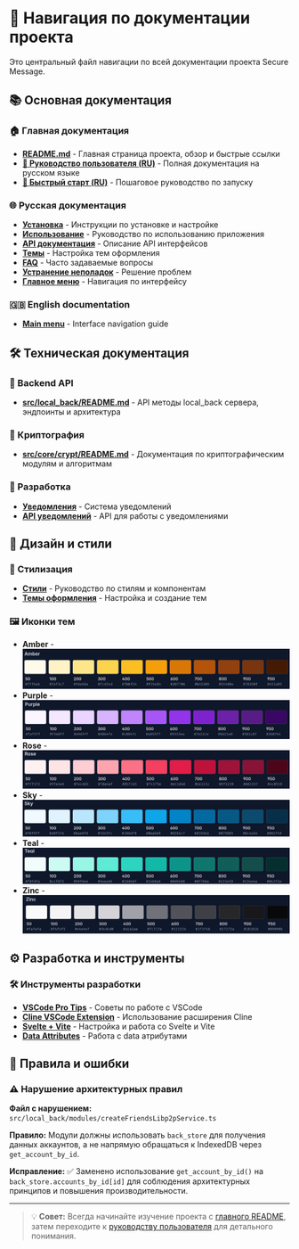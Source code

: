 # 🧭 Навигация по документации проекта

Это центральный файл навигации по всей документации проекта Secure Message.

## 📚 Основная документация

### 🏠 Главная документация
- **[README.md](../README.md)** - Главная страница проекта, обзор и быстрые ссылки
- **[📖 Руководство пользователя (RU)](ru/README.md)** - Полная документация на русском языке
- **[🚀 Быстрый старт (RU)](ru/quick-start.md)** - Пошаговое руководство по запуску

### 🌐 Русская документация
- **[Установка](ru/installation.md)** - Инструкции по установке и настройке
- **[Использование](ru/usage.md)** - Руководство по использованию приложения
- **[API документация](ru/api.md)** - Описание API интерфейсов
- **[Темы](ru/themes.md)** - Настройка тем оформления
- **[FAQ](ru/faq.md)** - Часто задаваемые вопросы
- **[Устранение неполадок](ru/troubleshooting.md)** - Решение проблем
- **[Главное меню](ru/main-menu.md)** - Навигация по интерфейсу

### 🇬🇧 English documentation
- **[Main menu](en/main-menu.md)** - Interface navigation guide

## 🛠️ Техническая документация

### 🔧 Backend API
- **[src/local_back/README.md](../src/local_back/README.md)** - API методы local_back сервера, эндпоинты и архитектура

### 🔐 Криптография
- **[src/core/crypt/README.md](../src/core/crypt/README.md)** - Документация по криптографическим модулям и алгоритмам

### 🔄 Разработка
- **[Уведомления](ru/develop/notifications.md)** - Система уведомлений
- **[API уведомлений](ru/develop/notifications/api.md)** - API для работы с уведомлениями

## 🎨 Дизайн и стили

### 🌈 Стилизация
- **[Стили](styles/styles.md)** - Руководство по стилям и компонентам
- **[Темы оформления](themes.md)** - Настройка и создание тем

### 🖼️ Иконки тем
- **Amber** - ![Amber](styles/icons/Amber.png)
- **Purple** - ![Purple](styles/icons/Purple.png)
- **Rose** - ![Rose](styles/icons/Rose.png)
- **Sky** - ![Sky](styles/icons/Sky.png)
- **Teal** - ![Teal](styles/icons/Teal.png)
- **Zinc** - ![Zinc](styles/icons/Zinc.png)

## ⚙️ Разработка и инструменты

### 🛠️ Инструменты разработки
- **[VSCode Pro Tips](vscode-pro-tips.md)** - Советы по работе с VSCode
- **[Cline VSCode Extension](cline-vscode-extension.md)** - Использование расширения Cline
- **[Svelte + Vite](svelte-vite.md)** - Настройка и работа со Svelte и Vite
- **[Data Attributes](data-attribute.md)** - Работа с data атрибутами

## 🐛 Правила и ошибки

### ⚠️ Нарушение архитектурных правил
**Файл с нарушением:** `src/local_back/modules/createFriendsLibp2pService.ts`

**Правило:** Модули должны использовать `back_store` для получения данных аккаунтов, а не напрямую обращаться к IndexedDB через `get_account_by_id`.

**Исправление:** ✅ Заменено использование `get_account_by_id()` на `back_store.accounts_by_id[id]` для соблюдения архитектурных принципов и повышения производительности.

---

> 💡 **Совет:** Всегда начинайте изучение проекта с [главного README](../README.md), затем переходите к [руководству пользователя](ru/README.md) для детального понимания.
